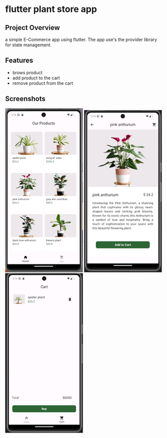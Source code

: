 # flutter plant store app

## Project Overview
a simple E-Commerce app using flutter. The app use's the provider library for state management.


## Features

* brows product
* add product to the cart
* remove product from the cart

## Screenshots

<img src="readmeAssets/homePage.jpeg" width="250"  alt="ui">  <img src="readmeAssets/detailsPage.jpeg" width="250"  alt="ui"> <img src="readmeAssets/cartPage.jpeg" width="250"  alt="ui"> 
